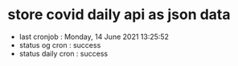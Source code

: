 # store covid daily api as json data

- last cronjob : Monday, 14 June 2021 13:25:52
- status og cron : success
- status daily cron : success
      
      